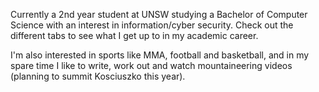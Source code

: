 Currently a 2nd year student at UNSW studying a Bachelor of Computer Science with an interest in information/cyber security. Check out the different tabs to see what I get up to in my academic career.

I'm also interested in sports like MMA, football and basketball, and in my spare time I like to write, work out and watch mountaineering videos (planning to summit Kosciuszko this year).
